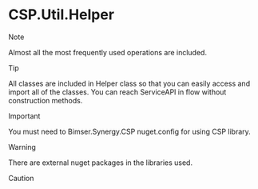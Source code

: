 # CSP.Util.Helper


> [!NOTE]
> Almost all the most frequently used operations are included.

> [!TIP]
> All classes are included in Helper class so that you can easily access and import all of the classes.
> You can reach ServiceAPI in flow without construction methods.

> [!IMPORTANT]
> You must need to Bimser.Synergy.CSP nuget.config for using CSP library.

> [!WARNING]
> There are external nuget packages in the libraries used.

> [!CAUTION]
>  


```c#
